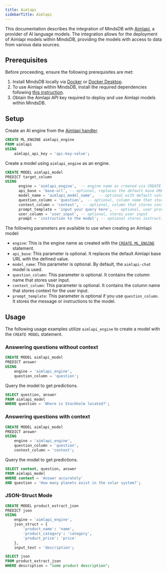 ```yaml
---
title: Aimlapi
sidebarTitle: Aimlapi
---
```


This documentation describes the integration of MindsDB with [Aimlapi](http://aimlapi.com/), a provider of AI language models.
The integration allows for the deployment of Aimlapi models within MindsDB, providing the models with access to data from various data sources.

## Prerequisites

Before proceeding, ensure the following prerequisites are met:

1. Install MindsDB locally via [Docker](https://docs.mindsdb.com/setup/self-hosted/docker) or [Docker Desktop](https://docs.mindsdb.com/setup/self-hosted/docker-desktop).
2. To use Aimlapi within MindsDB, install the required dependencies following [this instruction](https://docs.mindsdb.com/setup/self-hosted/docker#install-dependencies).
3. Obtain the Aimlapi API key required to deploy and use Aimlapi models within MindsDB.

## Setup

Create an AI engine from the [Aimlapi handler](https://github.com/mindsdb/mindsdb/tree/main/mindsdb/integrations/handlers/aimlapi_handler).

```sql
CREATE ML_ENGINE aimlapi_engine
FROM aimlapi
USING
    aimlapi_api_key = 'api-key-value';
```

Create a model using `aimlapi_engine` as an engine.

```sql
CREATE MODEL aimlapi_model
PREDICT target_column
USING
      engine = 'aimlapi_engine',  -- engine name as created via CREATE ML_ENGINE
      api_base = 'base-url', -- optional, replaces the default base URL
      model_name = 'aimlapi_model_name',  -- optional with default value of `aimlapi-chat`
      question_column = 'question',  -- optional, column name that stores user input
      context_column = 'context',  -- optional, column that stores context of the user input
      prompt_template = 'input your query here', -- optional, user provides instructions to the model here
      user_column = 'user_input', -- optional, stores user input
      prompt = 'instruction to the model'; -- optional stores instruction to the model
```

The following parameters are available to use when creating an Aimlapi model:

* `engine`: This is the engine name as created with the [`CREATE ML_ENGINE`](https://docs.mindsdb.com/mindsdb_sql/sql/create/ml-engine) statement.
* `api_base`: This parameter is optional. It replaces the default Aimlapi base URL with the defined value.
* `model_name`: This parameter is optional. By default, the `aimlapi-chat` model is used.
* `question_column`: This parameter is optional. It contains the column name that stores user input.
* `context_column`: This parameter is optional. It contains the column name that stores context for the user input.
* `prompt_template`: This parameter is optional if you use `question_column`. It stores the message or instructions to the model.

## Usage

The following usage examples utilize `aimlapi_engine` to create a model with the `CREATE MODEL` statement.

### Answering questions without context

```sql
CREATE MODEL aimlapi_model
PREDICT answer
USING
    engine = 'aimlapi_engine',
    question_column = 'question';
```

Query the model to get predictions.

```sql
SELECT question, answer
FROM aimlapi_model
WHERE question = 'Where is Stockholm located?';
```

### Answering questions with context

```sql
CREATE MODEL aimlapi_model
PREDICT answer
USING
    engine = 'aimlapi_engine',
    question_column = 'question',
    context_column = 'context';
```

Query the model to get predictions.

```sql
SELECT context, question, answer
FROM aimlapi_model
WHERE context = 'Answer accurately'
AND question = 'How many planets exist in the solar system?';
```

### JSON-Struct Mode

```sql
CREATE MODEL product_extract_json
PREDICT json
USING
    engine = 'aimlapi_engine',
    json_struct = {
        'product_name': 'name',
        'product_category': 'category',
        'product_price': 'price'
    },
    input_text = 'description';
```

```sql
SELECT json
FROM product_extract_json
WHERE description = "some product description";
```

